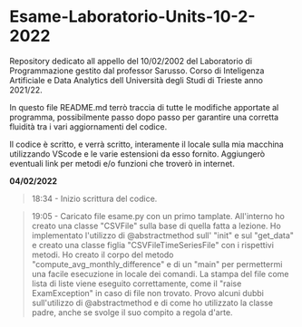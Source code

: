 # Esame-Laboratorio-Units-10-2-2022

Repository dedicato all appello del 10/02/2002 del Laboratorio di Programmazione gestito dal professor Sarusso. 
Corso di Inteligenza Artificiale e Data Analytics dell Università degli Studi di Trieste anno 2021/22.

In questo file README.md terrò traccia di tutte le modifiche apportate al programma, possibilmente passo dopo passo per garantire una corretta fluidità tra i vari aggiornamenti del codice.

Il codice è scritto, e verrà scritto, interamente il locale sulla mia macchina utilizzando VScode e le varie estensioni da esso fornito. Aggiungerò eventuali link per metodi e/o funzioni che troverò in internet.

**04/02/2022** 
> 18:34 - Inizio scrittura del codice.

> 19:05 - Caricato file esame.py con un primo tamplate. All'interno ho creato una classe "CSVFile" sulla base di quella fatta a lezione. Ho implementato l'utilizzo di @abstractmethod sull' "init" e sul "get_data" e creato una classe figlia "CSVFileTimeSeriesFile" con i rispettivi metodi. Ho creato il corpo del metodo "compute_avg_monthly_difference" e di un "main" per permettermi una facile esecuzione in locale dei comandi. La stampa del file come lista di liste viene eseguito correttamente, come il "raise ExamException" in caso di file non trovato. Provo alcuni dubbi sull'utilizzo di @abstractmethod e di come ho utilizzato la classe padre, anche se svolge il suo compito a regola d'arte. 
